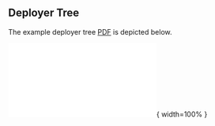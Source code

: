 ## Deployer Tree

The example deployer tree [PDF](../../doc/graphics/ssvc_2_deployer_SeEUMss.pdf) is depicted below.


![Suggested Deployer Tree](../../doc/graphics/ssvc_2_deployer_SeEUMss.pdf){ width=100% }

<!--
<embed src="../graphics/ssvc_2_deployer_SeEUMss.pdf" alt="Suggested deployer tree"
 type="application/pdf"
 style="width: 100%;"
 height = "1000"/>
-->
